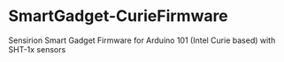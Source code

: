 # SmartGadget-CurieFirmware
Sensirion Smart Gadget Firmware for Arduino 101 (Intel Curie based) with SHT-1x sensors
